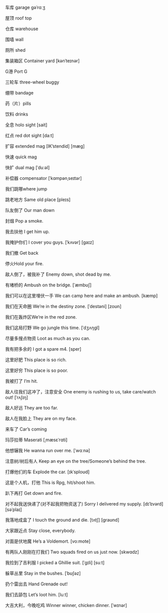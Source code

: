 车库 garage  ɡəˈrɑːʒ

屋顶 roof top 

仓库 warehouse

围墙 wall

厕所 shed

集装箱区 Container yard [kənˈteɪnər]

G港 Port G

三轮车 three-wheel buggy

绷带 bandage

药（片）pills

饮料 drinks

全息 holo sight [sait]

红点 red dot sight [da:t]

扩容 extended mag [IK’stendid] [mæg]

快速 quick mag

快扩 dual mag [ˈduːəl]

补偿器 compensator [ˈkɑmpənˌseɪtər]

我们跳哪where jump

跳老地方 Same old place [pleɪs]

队友倒了 Our man down

封烟 Pop a smoke.

我去扶他 I get him up.

我掩护你们 I cover you guys. [ˈkʌvər] [gaɪz]

我们撤 Get back

停火Hold your fire.

敌人倒了，被我补了 Enemy down, shot dead by me.

有堵桥的 Ambush on the bridge. [ˈæmbʊʃ]

我们可以在这里埋伏一手 We can camp here and make an ambush. [kæmp]

我们在天命圈 We’re in the destiny zone. [ˈdestəni] [zoʊn]

我们在轰炸区We’re in the red zone.

我们这局打野 We go jungle this time. [ˈdʒʌŋɡl]

尽量多搜点物资 Loot as much as you can.

我有把多余的 I got a spare m4. [sper]

这里好肥 This place is so rich.

这里好穷 This place is so poor.

我被打了 I’m hit.

敌人往我们这冲了，注意安全 One enemy is rushing to us, take care/watch 
out! [ˈrʌʃɪŋ]

敌人好远 They are too far.

敌人在我脸上 They are on my face.

来车了 Car’s coming

玛莎拉蒂 Maserati [ˌmæsɛˈrɑti]

他想辗我 He wanna run over me. [ˈwɑːnə]

注意树/树后有人 Keep an eye on the tree/Someone’s behind the tree.

打爆他们的车 Explode the car. [ɪkˈsploʊd]

这是个人机，打他 This is Rpg, hit/shoot him.

趴下再打 Get down and fire.

对不起我送快递了(对不起我把物资送了) Sorry I delivered my supply. 
[dɪˈlɪvərd] [səˈplaɪ]

我落地成盒了 I touch the ground and die. [tʌtʃ] [ɡraʊnd]

大家跟近点 Stay close, everybody.

对面是伏地魔 He’s a Voldemort. [vo:mote]

有两队人刚刚在打我们 Two squads fired on us just now. [skwɑdz]

我捡到了吉利服 I picked a Ghillie suit. [ˈɡɪli] [suːt]

躲草丛里 Stay in the bushes. [ˈbʊʃəz]

扔个雷出去 Hand Grenade out! 

我们去舔包 Let’s loot him. [luːt]

大吉大利，今晚吃鸡 Winner winner,  chicken dinner. [ˈwɪnər]
  
